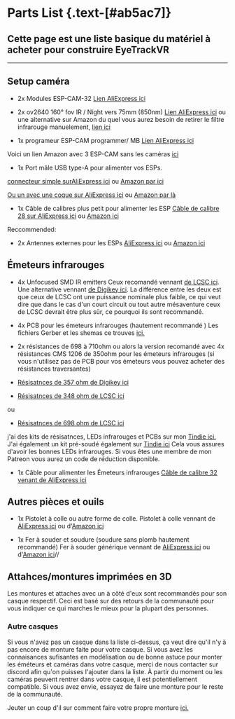 <script setup>
import Alerts from '../../vue/alerts/Alerts.vue'
import { alerts } from '../../static/alerts'
import PartsList from '../../vue/parts_list/PartsList.vue'
</script>

# Parts List {.text-[#ab5ac7]}

<Alerts :options="alerts.parts_list_one">
    <template v-slot:content>
        <p>
           Veuillez noter que le matériel n'est pas encore fixé, tout le achat est a votre perte si la liste du matériel changes.
        </p>
    </template>
</Alerts>

## Cette page est une liste basique du matériel à acheter pour construire EyeTrackVR

<Alerts :options="alerts.parts_list_two">
    <template v-slot:content>
        <p>
           Il est recommandé d'acheter vos pièces chez AliExpress vu que c'est bien moins onéreux.
        </p>
    </template>
</Alerts>

---

<Alerts :options="alerts.parts_list_three">
    <template v-slot:content>
        <p>
           Il est bon de prendre l'habiture de commander quelques pièces en plus, notament les ESPs et le programeur, cela réduira les delais liés à des composants mort à l'arrivage.
        </p>
    </template>
</Alerts>

## Setup caméra

- 2x Modules ESP-CAM-32 [Lien AliExpress ici](https://a.aliexpress.com/_mKjL9Cq)

- 2x ov2640 160° fov IR / Night vers 75mm (850nm) [Lien AliExpress ici](https://a.aliexpress.com/_mrNbZww) ou une alternative sur Amazon du quel vous aurez besoin de retirer le filtre infrarouge manuelement, [lien ici](https://www.amazon.com/Camera-Aideepen-Wide-Angle-Megapixel-Support/dp/B09XXPX4SP/)

- 1x programeur ESP-CAM programmer/ MB [Lien AliExpress ici](https://a.aliexpress.com/_mPaPgPu)

Voici un lien Amazon avec 3 ESP-CAM sans les caméras [ici](https://www.amazon.com/ESP32-CAM-ESP32-CAM-MB-Development-Compatible-Raspberry/dp/B097H2KLCH)

- 1x Port mâle USB type-A pour alimenter vos ESPs.

[connecteur simple surAliExpress ici](https://www.aliexpress.com/item/2255801092919590.html) ou [Amazon par ici](https://www.amazon.com/10Gtek-DIP-Breakout-Adapter-2-54mm/dp/B09LC8WQCD/)

[Ou un avec une coque sur AliExpress ici](https://www.aliexpress.com/item/2251832820552545.html) ou [Amazon par là](https://www.amazon.com/Pigtail-Extension-Cables-Connector-Replacement/dp/B09ZQNJ2DJ/)

- 1x Câble de calibres plus petit pour alimenter les ESP
[Câble de calibre 28 sur AliExpress ici](https://a.aliexpress.com/_mK72cy6) ou [Amazon ici](https://www.amazon.com/Fermerry-Silicone-Stranded-Copper-Electrical/dp/B089CTT5X1/)

Reccommended:

- 2x Antennes externes pour les ESPs [AliExpress ici](https://www.aliexpress.com/item/2255800868378357.html) ou [Amazon ici](https://www.amazon.com/gp/product/B09K3ZPY5Z/)

## Émeteurs infrarouges

- 4x Unfocused SMD IR emitters
Ceux recomandé vennant [de LCSC ici](https://www.lcsc.com/product-detail/Infrared-IR-LEDs_XINGLIGHT-XL-3216HIRC-850_C965891.html).
Une alternative vennant [de Digikey ici](https://www.digikey.com/en/products/detail/inolux/IN-P32ZTIR/10384796). La différence entre les deux est que ceux de LCSC ont une puissance nominale plus faible, ce qui veut dire que dans le cas d'un court circuit ou tout autre mésaventure ceux de LCSC devrait être plus sûr, ce pourquoi ils sont recommandé.
<Alerts :options="alerts.parts_list_four">
    <template v-slot:content>
        <p>
           Les plus petites ne peuvent pas être soudés à une température au dessus de 245°c ou alors elles vont brûler. des températures de soudure plus faible sont recommandée.
        </p>
    </template>
</Alerts>

<Alerts :options="alerts.parts_list_five">
    <template v-slot:content>
        <p>
           <text class="font-bold">N'ACHETEZ PAS DES LEDS CONCENTRÉS</text>
           <br>
           Si vos LEDs resembles à ce que vous pouvez trouver dans une télécomande, ne les utilisez pas. Si vous n'êtes pas sûr de ce que vous faites achetez plutôt celles de LCSC ou Digikey.
        </p>
    </template>
</Alerts>

- 4x PCB pour les émeteurs infrarouges (hautement recommandé ) Les fichiers Gerber et les shemas ce trouves [ici.](https://github.com/RedHawk989/EyeTrackVR-Hardware/tree/main/IR%20Emmitter)

- 2x résistances de 698 à 710ohm ou alors la version recomandé avec 4x résistances CMS 1206 de 350ohm pour les émeteurs infrarouges (si vous n'utilisez pas de PCB pour vos émeteurs vous pouvez acheter des résistances traversantes)
  
- [Résisatnces de 357 ohm de Digikey ici](https://www.digikey.com/en/products/detail/stackpole-electronics-inc/RMCF1206FT357R/1759919)
- [Résisatnces de 348 ohm de LCSC ici](https://lcsc.com/product-detail/Chip-Resistor-Surface-Mount_BOURNS-CR1206-FX-3480ELF_C205328.html)

ou

- [Résisatnces de 698 ohm de LCSC ici](https://lcsc.com/product-detail/Chip-Resistor-Surface-Mount_FOJAN-FRC1206F6980TS_C2933749.html)

j'ai des kits de résisatnces, LEDs infrarouges et PCBs sur mon [Tindie ici.](https://www.tindie.com/products/eyetrackvr/eyetrackvr-pcbs-components-kit/)
J'ai également un kit pré-soudé également sur [Tindie ici](https://www.tindie.com/products/eyetrackvr/assembled-eyetrackvr-ir-led-kit/)
Cela vous assures d'avoir les bonnes LEDs infrarouges.
Si vous êtes une membre de mon Patreon vous aurez un code de réduction disponible.

- 1x Câble pour alimenter les Émeteurs infrarouges
[Câble de calibre 32 venant de AliExpress ici](https://a.aliexpress.com/_mK72cy6)

## Autres pièces et ouils

- 1x Pistolet à colle ou autre forme de colle. Pistolet à colle vennant de [AliExpress ici](https://www.aliexpress.com/item/3256803968572059.html) ou d'[Amazon ici](https://www.amazon.fr/pistolet-chauffage-projets-bricolage-r%C3%A9parations/dp/B09BQSQM7V)

- 1x Fer à souder et soudure (soudure sans plomb hautement recommandé) Fer à souder générique vennant de [AliExpress ici](https://www.aliexpress.com/item/3256801448141079.html) ou d'[Amazon ici](https://www.amazon.com/Liouhoum-Auto-Sleep-Adjustable-Temperature-Thermostatic/dp/B08PZBPXLZ/ref=sr_1_9)//

## Attahces/montures imprimées en 3D

Les montures et attaches avec un  à côté d'eux sont recommandés pour son casque respectif. Ceci est basé sur des retours de la communauté pour vous indiquer ce qui marches le mieux pour la plupart des personnes.

<PartsList />

### Autre casques

Si vous n'avez pas un casque dans la liste ci-dessus, ça veut dire qu'il n'y à pas encore de monture  faite pour votre casque. Si vous avez les connaisances sufisantes en modélisation ou de bonne astuce pour monter les éméteurs et caméras dans votre casque, merci de nous contacter sur discord afin qu'on puisses l'ajouter dans la liste. À partir du moment ou les caméras peuvent rentrer dans votre casque, il est potentiellement compatible. Si vous avez envie, essayez de faire une monture pour le reste de la communauté. 

Jeuter un coup d'il sur comment faire votre propre monture [ici.](https://docs.eyetrackvr.dev/creating_your_own_camera_mount/)

<Alerts :options="alerts.parts_list_six">
    <template v-slot:content>
        <p>
           Si vous avez une monture pas listé plus haut, merci de nous faire savoir dans le discord pour que l'on puisses l'ajouter.
        </p>
    </template>
</Alerts>
